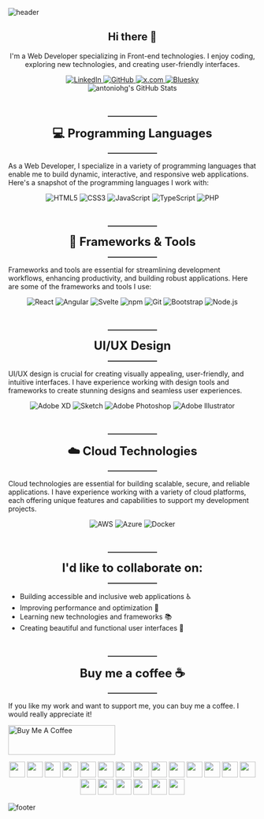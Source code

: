 <style>
    .section-heading {
        text-align: center;
        font-size: 1.5rem;
        margin-top: 3rem;
        margin-bottom: 1rem;
        &:before {
            content: "";
            display: block;
            width: 100px;
            height: 2px;
            background-color: #333;
            margin: 0 auto 1rem;
        }

        &:after {
            content: "";
            display: block;
            width: 100px;
            height: 2px;
            background-color: #333;
            margin: 1rem auto 0;
        }
    }
    .text-center {
        text-align: center;
    }
</style>

<!-- 
 Header image generated with Capsule Render:
 https://github.com/kyechan99/capsule-render?tab=readme-ov-file#wave 
-->
![header](https://capsule-render.vercel.app/api?type=waving&color=gradient&height=300&section=header&text=antoniohg&desc=🧑‍💻%20FRONT%20END%20DEVELOPER%20🧑‍💻&fontSize=90&animation=fadeIn&fontColor=ffffff&fontAlignY=38)

<div class="text-center"> 

## Hi there 👋

I'm a Web Developer specializing in Front-end technologies. I enjoy coding, exploring new technologies, and creating user-friendly interfaces.

</div>

<div class="text-center">
    <a href="https://www.linkedin.com/in/antoniohidalgogomez/">
        <img src="https://img.shields.io/badge/LinkedIn-0077B5?style=for-the-badge&logo=linkedinlogo&logoColor=white" alt="LinkedIn" />
    </a>
    <a href="https://github.com/antoniohg">
        <img src="https://img.shields.io/badge/GitHub-333?style=for-the-badge&logo=github&logoColor=white" alt="GitHub" />
    </a>
    <a href="https://x.com/hgAntonio">
        <img src="https://img.shields.io/badge/x.com-333?style=for-the-badge&logo=x&logoColor=white" alt="x.com" />
    </a>
    <a href="https://bsky.app/profile/antoniohg.bsky.social">
        <img src="https://img.shields.io/badge/Bluesky-0285FF?style=for-the-badge&logo=Bluesky&logoColor=white" alt="Bluesky" />   
    </a>
</div>

<div class="text-center">
    <img src="https://github-profile-summary-cards.vercel.app/api/cards/profile-details?username=antoniohg&theme=github_dark" alt="antoniohg's GitHub Stats" />
</div>


<h2 class="section-heading text-center">💻 Programming Languages</h2>
<p> As a Web Developer, I specialize in a variety of programming languages that enable me to build dynamic, interactive, and responsive web applications. Here's a snapshot of the programming languages I work with:</p>
<div class="text-center">

  <img src="https://img.shields.io/badge/HTML5-E34F26?style=for-the-badge&logo=html5&logoColor=white" alt="HTML5"/>

  <img src="https://img.shields.io/badge/CSS3-1572B6?style=for-the-badge&logo=css3&logoColor=white" alt="CSS3"/>

  <img src="https://img.shields.io/badge/JavaScript-F7DF1E?style=for-the-badge&logo=javascript&logoColor=black" alt="JavaScript"/>

  <img src="https://img.shields.io/badge/TypeScript-007ACC?style=for-the-badge&logo=typescript&logoColor=white" alt="TypeScript"/>
  
  <img src="https://img.shields.io/badge/PHP-777BB4?style=for-the-badge&logo=php&logoColor=white" alt="PHP"/>
  
</div>

<h2 class="section-heading text-center">🔧 Frameworks & Tools</h2>
<p>Frameworks and tools are essential for streamlining development workflows, enhancing productivity, and building robust applications. Here are some of the frameworks and tools I use:</p>

<div class="text-center">
  <img src="https://img.shields.io/badge/React-20232A?style=for-the-badge&logo=react&logoColor=61DAFB" alt="React"/>
  <img src="https://img.shields.io/badge/Angular-DD0031?style=for-the-badge&logo=angular&logoColor=white" alt="Angular"/>
  <img src="https://img.shields.io/badge/Svelte-FF3E00?style=for-the-badge&logo=svelte&logoColor=white" alt="Svelte"/>
  <img src="https://img.shields.io/badge/npm-CB3837?style=for-the-badge&logo=npm&logoColor=white" alt="npm"/>
  <img src="https://img.shields.io/badge/Git-F05032?style=for-the-badge&logo=git&logoColor=white" alt="Git"/>
  <img src="https://img.shields.io/badge/Bootstrap-7952B3?style=for-the-badge&logo=bootstrap&logoColor=white" alt="Bootstrap"/>
  <img src="https://img.shields.io/badge/Node.js-339933?style=for-the-badge&logo=nodedotjs&logoColor=white" alt="Node.js"/>
</div>

<h2 class="section-heading text-center">UI/UX Design</h2>
<p>UI/UX design is crucial for creating visually appealing, user-friendly, and intuitive interfaces. I have experience working with design tools and frameworks to create stunning designs and seamless user experiences.</p>

<div class="text-center">
    <img src="https://img.shields.io/badge/figma-%23F24E1E.svg?style=for-the-badge&logo=figma&logoColor=white" alt="Adobe XD"/>
    <img src="https://img.shields.io/badge/Sketch-F7B500?style=for-the-badge&logo=sketch&logoColor=white" alt="Sketch"/>
    <img src="https://img.shields.io/badge/Adobe Photoshop-31A8FF?style=for-the-badge&logo=adobephotoshop&logoColor=white" alt="Adobe Photoshop"/>
    <img src="https://img.shields.io/badge/Adobe Illustrator-FF9A00?style=for-the-badge&logo=adobeillustrator&logoColor=white" alt="Adobe Illustrator"/>
</div>

<h2 class="section-heading text-center">☁️ Cloud Technologies</h2>
<p>Cloud technologies are essential for building scalable, secure, and reliable applications. I have experience working with a variety of cloud platforms, each offering unique features and capabilities to support my development projects.</p>

<div align="center">
  <img src="https://img.shields.io/badge/AWS-FF9900?style=for-the-badge&logo=amazonaws&logoColor=white" alt="AWS" />
  <img src="https://img.shields.io/badge/Azure-0089D6?style=for-the-badge&logo=microsoftazure&logoColor=white" alt="Azure"/>
  <img src="https://img.shields.io/badge/Docker-2496ED?style=for-the-badge&logo=docker&logoColor=white" alt="Docker"/>

</div>

<h3 class="section-heading text-center">I'd like to collaborate on:</h3>

- Building accessible and inclusive web applications ♿️
- Improving performance and optimization 🚀
- Learning new technologies and frameworks 📚
- Creating beautiful and functional user interfaces 🎨

<h3 class="section-heading text-center">Buy me a coffee ☕️</h3>

If you like my work and want to support me, you can buy me a coffee. I would really appreciate it!

<a href="https://www.buymeacoffee.com/antoniohgdev" target="_blank"><img src="https://cdn.buymeacoffee.com/buttons/v2/default-violet.png" alt="Buy Me A Coffee" style="height: 60px !important;width: 217px !important;" ></a>


<div class="text-center">
<!-- Devicons: https://devicon.dev/ -->
<!-- Devicon CDN: https://cdn.jsdelivr.net/gh/devicons/devicon@latest/icons/ -->

<!-- HTML5 -->
<img width="32" height="32" src="https://cdn.jsdelivr.net/gh/devicons/devicon@latest/icons/html5/html5-original.svg" />
    
<!-- CSS3 -->
<img width="32" height="32" src="https://cdn.jsdelivr.net/gh/devicons/devicon@latest/icons/css3/css3-original.svg" />

<!-- JavaScript -->
<img width="32" height="32" src="https://cdn.jsdelivr.net/gh/devicons/devicon@latest/icons/javascript/javascript-original.svg" />

<!-- TypeScript -->
<img width="32" height="32" src="https://cdn.jsdelivr.net/gh/devicons/devicon@latest/icons/typescript/typescript-original.svg" />

<!-- PHP -->
<img width="32" height="32" src="https://cdn.jsdelivr.net/gh/devicons/devicon@latest/icons/php/php-original.svg" />

<!-- React -->          
<img width="32" height="32" src="https://cdn.jsdelivr.net/gh/devicons/devicon@latest/icons/react/react-original.svg" />

<!-- Angular -->
<img width="32" height="32" src="https://cdn.jsdelivr.net/gh/devicons/devicon@latest/icons/astro/astro-original.svg" />

<!-- Astro -->
<img width="32" height="32" src="https://cdn.jsdelivr.net/gh/devicons/devicon@latest/icons/angular/angular-original.svg" />

<!-- Git -->
<img width="32" height="32" src="https://cdn.jsdelivr.net/gh/devicons/devicon@latest/icons/git/git-original.svg" /> 

<!-- Bootstrap -->
<img width="32" height="32" src="https://cdn.jsdelivr.net/gh/devicons/devicon@latest/icons/bootstrap/bootstrap-original.svg" />

<!-- Visual Studio Code -->
<img width="32" height="32" src="https://cdn.jsdelivr.net/gh/devicons/devicon@latest/icons/vscode/vscode-plain.svg" />

<!-- Sass -->
<img width="32" height="32" src="https://cdn.jsdelivr.net/gh/devicons/devicon@latest/icons/sass/sass-original.svg" />

<!-- Less -->
<img width="32" height="32" src="https://cdn.jsdelivr.net/gh/devicons/devicon@latest/icons/less/less-plain-wordmark.svg" />

<!-- Webpack -->
<img width="32" height="32" src="https://cdn.jsdelivr.net/gh/devicons/devicon@latest/icons/webpack/webpack-original.svg" />

<!-- Gulp -->
<img width="32" height="32" src="https://cdn.jsdelivr.net/gh/devicons/devicon@latest/icons/gulp/gulp-plain.svg" />

<!-- Npm -->
<img width="32" height="32" src="https://cdn.jsdelivr.net/gh/devicons/devicon@latest/icons/npm/npm-original-wordmark.svg" />

<!-- Yarn -->
<img width="32" height="32" src="https://cdn.jsdelivr.net/gh/devicons/devicon@latest/icons/yarn/yarn-original-wordmark.svg" />

<!-- Markdown -->
<img width="32" height="32" src="https://cdn.jsdelivr.net/gh/devicons/devicon@latest/icons/markdown/markdown-original.svg" />
    
<!-- Apple -->
<img width="32" height="32" src="https://cdn.jsdelivr.net/gh/devicons/devicon@latest/icons/apple/apple-original.svg" />

<!-- Linux -->
<img width="32" height="32" src="https://cdn.jsdelivr.net/gh/devicons/devicon@latest/icons/linux/linux-original.svg" />
</div>

![footer](https://capsule-render.vercel.app/api?type=waving&color=gradient&height=250&section=footer&text=CONNECT%20WITH%20ME&fontSize=40&desc=Let's%20build%20something%20amazing%20together!&animation=fadeIn&fontColor=ffffff&fontAlignY48&descAlignY=68)
